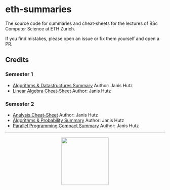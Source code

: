 # eth-summaries
The source code for summaries and cheat-sheets for the lectures of BSc Computer Science at ETH Zurich.

If you find mistakes, please open an issue or fix them yourself and open a PR.

## Credits
### Semester 1
- [Algorithms & Datastructures Summary](./semester1/algorithms-and-datastructures/ad.pdf) Author: Janis Hutz
- [Linear Algebra Cheat-Sheet](./semester1/linear-algebra/linAlg.pdf) Author: Janis Hutz

### Semester 2
- [Analysis Cheat-Sheet](./semester2/analysis-i/cheat-sheet.pdf) Author: Janis Hutz
- [Algorithms & Probability Summary](./semester2/algorithms-and-probability/aw-summary.pdf) Author: Janis Hutz
- [Parallel Programming Compact Summary](./semester2/parallel-programming-compact/pprog-compact-summary.pdf) Author: Janis Hutz

---

<div id="donate" align="center">
    <a href="https://store.janishutz.com/donate" target="_blank"><img src="https://store-cdn.janishutz.com/static/support-me.jpg" width="150px"></a>
</div>
